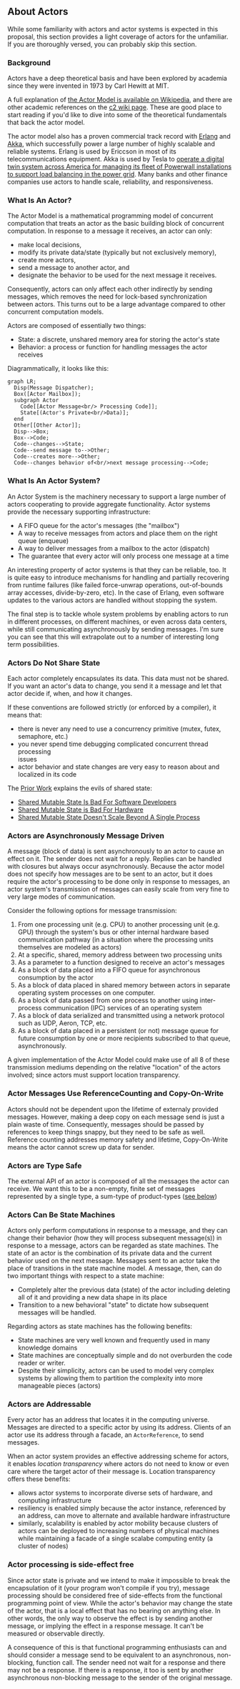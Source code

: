 ## About Actors
While some familiarity with actors and actor systems is expected in this 
proposal, this section provides a light coverage of actors for the unfamiliar. 
If you are thoroughly versed, you can probably skip this section. 

### Background
Actors have a deep theoretical basis and have been explored by academia since
they were invented in 1973 by Carl Hewitt at MIT.

A full explanation of [the Actor Model is available on Wikipedia](https://en.wikipedia.org/wiki/Actor_model), and there
are other academic references on the [c2 wiki page](http://wiki.c2.com/?ActorsModel). These are good place to 
start reading if you'd like to dive into some of the theoretical
fundamentals that back the actor model.

The actor model also has a proven commercial track record with  [Erlang](https://www.erlang.org) and
[Akka](http://akka.io), which successfully power a large number of highly scalable and reliable
systems. Erlang is used by Ericcson in most of its telecommunications equipment. 
Akka is used by Tesla to [operate a digital twin
system across America for managing its fleet of
Powerwall installations to support load balancing in the power grid](https://blog.isa.org/teslas-virtual-power-plant-re-envisioning-the-electric-grid). Many
banks and other finance companies use actors to handle scale, reliability, and
responsiveness. 

### What Is An Actor?

The Actor Model is a mathematical programming model of concurrent computation that 
treats an actor as the basic building block of concurrent computation. In response
to a message it receives, an actor can only: 
* make local decisions, 
* modify its private data/state (typically but not exclusively memory), 
* create more actors, 
* send a message to another actor, and 
* designate the behavior to be used for the next message it receives. 

Consequently, actors can only affect each other indirectly by sending messages, 
which removes the need for lock-based synchronization between actors. This turns
out to be a large advantage compared to other concurrent computation models.  

Actors are composed of essentially two things:
* State: a discrete, unshared memory area for storing the actor's state
* Behavior: a process or function for handling messages the actor receives

Diagrammatically, it looks like this:

```mermaid
graph LR;
  Disp(Message Dispatcher);
  Box([Actor Mailbox]);
  subgraph Actor
    Code[[Actor Message<br/> Processing Code]];
    State[(Actor's Private<br/>Data)];
  end
  Other[[Other Actor]];
  Disp-->Box;
  Box-->Code;
  Code--changes-->State;
  Code--send message to-->Other;
  Code--creates more-->Other;
  Code--changes behavior of<br/>next message processing-->Code;
```

### What Is An Actor System?
An Actor System is the machinery necessary to support a large number of actors 
cooperating to provide aggregate functionality. Actor systems provide the
necessary supporting infrastructure:
* A FIFO queue for the actor's messages (the "mailbox")
* A way to receive messages from actors and place them on the right queue (enqueue)
* A way to deliver messages from a mailbox to the actor (dispatch)
* The guarantee that every actor will only process one message at a time

An interesting property of actor systems is that they can be reliable, too.
It is quite easy to introduce mechanisms for handling and partially
recovering from runtime failures (like failed force-unwrap operations,
out-of-bounds array accesses, divide-by-zero, etc). In the case of Erlang, 
even software updates to the various actors are handled without stopping
the system. 

The final step is to tackle whole system problems by enabling actors
to run in different processes, on different machines, or even across
data centers, while still communicating asynchronously by sending messages.
I'm sure you can see that this will extrapolate out to a number of
interesting long term possibilities.

### Actors Do Not Share State
Each actor completely encapsulates its data. This data must not be shared.  
If you want an actor's data to change, you send it a message and let that
actor decide if, when, and how it changes.

If these conventions are followed strictly (or enforced by a compiler), it
means that:
* there is never any need to use a concurrency primitive (mutex, futex,
  semaphore, etc.)
* you never spend time debugging complicated concurrent thread processing       
  issues
* actor behavior and state changes are very easy to reason about and localized
  in its code

The [Prior Work](https://gist.github.com/lattner/31ed37682ef1576b16bca1432ea9f782) explains the evils of shared state:
* [Shared Mutable State Is Bad For Software Developers](https://gist.github.com/lattner/31ed37682ef1576b16bca1432ea9f782#shared-mutable-state-is-bad-for-software-developers)
* [Shared Mutable State is Bad For Hardware](https://gist.github.com/lattner/31ed37682ef1576b16bca1432ea9f782#shared-mutable-state-is-bad-for-hardware)
* [Shared Mutable State Doesn't Scale Beyond A Single Process](https://gist.github.com/lattner/31ed37682ef1576b16bca1432ea9f782#shared-mutable-state-doesnt-scale-beyond-a-single-process)

### Actors are Asynchronously Message Driven
A message (block of data) is sent asynchronously to an actor to cause an
effect on it. The sender does not wait for a reply.  Replies can be handled
with closures but always occur asynchronously.   Because the actor model
does not specify how messages are to be sent to an actor, but it does
require the actor's processing to be done only in response to messages,
an actor system's transmission of messages can easily scale from very fine
to very large modes of communication.

Consider the following options for message transmission:
1. From one processing unit (e.g. CPU) to another processing unit
  (e.g. GPU) through the system's bus or other internal hardware
  based communication pathway (in a situation where the processing
  units themselves are modeled as actors)
1. At a specific, shared, memory address between two processing units
1. As a parameter to a function designed to receive an actor's messages
1. As a block of data placed into a FIFO queue for asynchronous
  consumption by the actor
1. As a block of data placed in shared memory between actors in separate
  operating system processes on one computer.
1. As a block of data passed from one process to another using inter-process
  communication (IPC) services of an operating system
1. As a block of data serialized and transmitted using a network protocol
  such as UDP, Aeron, TCP, etc.
1. As a block of data placed in a persistent (or not) message queue for
  future consumption by one or more recipients subscribed to that queue,
  asynchronously.

A given implementation of the Actor Model could make use of all 8 of
these transmission mediums depending on the relative "location" of
the actors involved; since actors must support location transparency.

### Actor Messages Use ReferenceCounting and Copy-On-Write
Actors should not be dependent upon the lifetime of externaly provided
messages. However, making a deep copy on each message send is just a
plain waste of time. Consequently, messages should be passed by references
to keep things snappy, but they need to be safe as well. Reference counting
addresses memory safety and lifetime, Copy-On-Write means the actor
cannot screw up data for sender.

### Actors are Type Safe
The external API of an actor is composed of all the messages the actor can
receive. We want this to be a non-empty, finite set of messages represented
by a single type, a sum-type of product-types
([see below](mojo-features-needed.md#sum-type-of-product-types))

### Actors Can Be State Machines
Actors only perform computations in response to a message, and they can change
their behavior (how they will process subsequent message(s)) in response to a
message, actors can be regarded as state machines.  The state of an actor is
the combination of its private data and the current behavior used on the next
message.  Messages sent to an actor take the place of transitions in the state
machine model.  A message, then, can do two important things with respect to
a state machine:
* Completely alter the previous data (state) of the actor including deleting
  all of it and providing a new data shape in its place
* Transition to a new behavioral "state" to dictate how subsequent messages
  will be handled.

Regarding actors as state machines has the following benefits:
* State machines are very well known and frequently used in many knowledge
  domains
* State machines are conceptually simple and do not overburden the code reader
  or writer.
* Despite their simplicity, actors can be used to model very complex
  systems by allowing them to partition the complexity into more
  manageable pieces (actors)

### Actors are Addressable
Every actor has an address that locates it in the computing universe.
Messages are directed to a specific actor by using its address. Clients
of an actor use its address through a facade, an `ActorReference`, to send
messages.

When an actor system provides an effective addressing scheme for actors,
it enables _location transparency_ where actors do not need to know or even
care where the target actor of their message is.  Location transparency offers
these benefits:
* allows actor systems to incorporate diverse sets of hardware, and computing
  infrastructure
* resiliency is enabled simply because the actor instance, referenced by an
  address, can move to alternate and available hardware infrastructure
* similarly, scalability is enabled by actor mobility because clusters of
  actors can be deployed to increasing numbers of physical machines while
  maintaining a facade of a single scalabe computing entity (a cluster of
  nodes)

### Actor processing is side-effect free
Since actor state is private and we intend to make it impossible to break
the encapsulation of it (your program won't compile if you try), message
processing should be considered free of side-effects from the functional
programming point of view. While the actor's behavior may change the 
state of the actor, that is a local effect that has no bearing on anything
else. In other words, the only way to observe the effect is by sending 
another message, or implying the effect in a response message. It can't 
be measured or observable directly. 

A consequence of this is that functional programming enthusiasts can 
and should consider a message send to be equivalent to an asynchronous,
non-blocking, function call.  The sender need not wait for a response
and there may not be a response. If there is a response, it too is sent
by another asynchronous non-blocking message to the sender of the original
message.  
